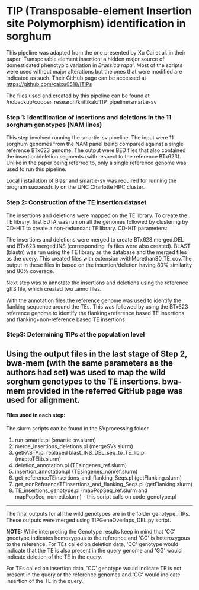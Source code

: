 # TIP (Transposable-element Insertion site Polymorphism) identification in sorghum
This pipeline was adapted from the one presented by Xu Cai et al. in their paper 'Transposable element insertion: a hidden major source of domesticated phenotypic variation in *Brassica rapa*'. 
Most of the scripts were used without major alterations but the ones that were modified are indicated as such. 
Their GitHub page can be accessed at https://github.com/caixu0518/ITIPs

The files used and created by this pipeline can be found at /nobackup/cooper_research/krittikak/TIP_pipeline/smartie-sv

### Step 1: Identification of insertions and deletions in the 11 sorghum genotypes (NAM lines)
This step involved running the smartie-sv pipeline.
The input were 11 sorghum genomes from the NAM panel being compared against a single reference BTx623 genome.
The output were BED files that also contained the insertion/deletion segments (with respect to the reference BTx623).
Unlike in the paper being referred to, only a single reference genome was used to run this pipeline.

Local installation of Blasr and smartie-sv was required for running the program successfully on the UNC Charlotte HPC cluster.

### Step 2: Construction of the TE insertion dataset
The insertions and deletions were mapped on the TE library.
To create the TE library, first EDTA was run on all the genomes followed by clustering by CD-HIT to create a non-redundant TE library.
CD-HIT parameters: 

The insertions and deletions were merged to create BTx623.merged.DEL and BTx623.merged.INS (corresponding .fa files were also created).
BLAST (blastn) was run using the TE library as the database and the merged files as the query. This created files with extension .withMorethan80_TE_cov.The output in these files in based on the insertion/deletion having 80% similarity and 80% coverage.

Next step was to annotate the insertions and deletions using the reference gff3 file, which created two .anno files. 

With the annotation files,the reference genome was used to identify the flanking sequence around the TEs.
This was followed by using the BTx623 reference genome to identify the flanking+reference based TE insertions and flanking+non-reference based TE insertions

### Step3: Determining TIPs at the population level
Using the output files in the last stage of Step 2, bwa-mem (with the same parameters as the authors had set) was used to map the wild sorghum genotypes to the TE insertions. 
bwa-mem provided in the referred GitHub page was used for alignment.
---------------------------------------------------------------------------------------------------------------------------------------------------------

#### Files used in each step:
The slurm scripts can be found in the SVprocessing folder
1. run-smartie.pl (smartie-sv.slurm)
2. merge_insertions_deletions.pl (mergeSVs.slurm)
3. getFASTA.pl replaced blast_INS_DEL_seq_to_TE_lib.pl (maptoTElib.slurm)
4. deletion_annotation.pl (TEsingenes_ref.slurm)
5. insertion_annotation.pl (TEsingenes_nonref.slurm)
6. get_referenceTEinsertions_and_flanking_Seqs.pl (getFlanking.slurm)
7. get_nonReferenceTEinsertions_and_flanking_Seqs.pl (getFlanking.slurm)
8. TE_insertions_genotype.pl (mapPopSeq_ref.slurm and mapPopSeq_nonred.slurm) - this script calls on code_genotype.pl 

---------------------------------------------------------------------------------------------------------------------------------------------------------

The final outputs for all the wild genotypes are in the folder genotype_TIPs.
These outputs were merged using TIPGeneOverlaps_DEL.py script.

**NOTE:** While interpreting the Genotype results keep in mind that 'CC' gneotype indicates homozygous to the reference and 'GG' is heterozygous to the reference. 
For TEs called on deletion data, 'CC' genotype would indicate that the TE is also present in the query genome and 'GG' would indicate deletion of the TE in the query. 

For TEs called on insertion data, 'CC' genotype would indicate TE is not present in the query or the reference genomes and 'GG' would indicate insertion of the TE in the query.
